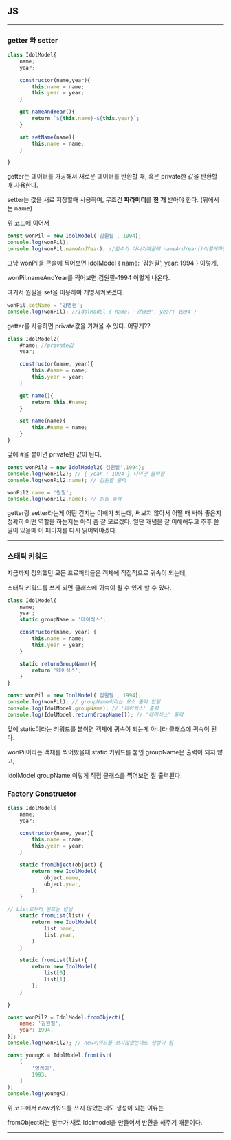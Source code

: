 ## JS

---

### getter 와 setter

```jsx
class IdolModel{
    name;
    year;

    constructor(name,year){
        this.name = name;
        this.year = year;
    }

    get nameAndYear(){
        return `${this.name}-${this.year}`;
    }

    set setName(name){
        this.name = name; 
    }

}
```

getter는 데이터를 가공해서 새로운 데이터를 반환할 때, 혹은 private한 값을 반환할 때 사용한다.

setter는 값을 새로 저장할때 사용하며, 무조건 **파라미터**를 **한 개** 받아야 한다. (위에서는 name)

위 코드에 이어서

```jsx
const wonPil = new IdolModel('김원필', 1994);
console.log(wonPil);
console.log(wonPil.nameAndYear); //함수가 아니기때문에 nameAndYear()이렇게하면 에러 발생
```

그냥 wonPil을 콘솔에 찍어보면 IdolModel { name: '김원필', year: 1994 } 이렇게,

wonPil.nameAndYear를 찍어보면 김원필-1994 이렇게 나온다.

여기서 원필을 set을 이용하여 개명시켜보겠다.

```jsx
wonPil.setName = '강영현';
console.log(wonPil); //IdolModel { name: '강영현', year: 1994 }
```

getter를 사용하면 private값을 가져올 수 있다. 어떻게??

```jsx
class IdolModel2{
    #name; //private값
    year;

    constructor(name, year){
        this.#name = name;
        this.year = year;
    }

    get name(){
        return this.#name;
    }

    set name(name){
        this.#name = name;
    }
}
```

앞에 #을 붙이면 private한 값이 된다.

```jsx
const wonPil2 = new IdolModel2('김원필',1994);
console.log(wonPil2); // { year : 1994 } 나이만 출력됨
console.log(wonPil2.name); // 김원필 출력

wonPil2.name = '원필';
console.log(wonPil2.name); // 원필 출력 
```

getter랑 setter라는게 어떤 건지는 이해가 되는데, 써보지 않아서 어떨 때 써야 좋은지 정확히 어떤 역할을 하는지는 아직 좀 잘 모르겠다. 일단 개념을 잘 이해해두고 추후 쓸 일이 있을때 이 페이지를 다시 읽어봐야겠다.

---

### 스태틱 키워드

지금까지 정의했던 모든 프로퍼티들은 객체에 직접적으로 귀속이 되는데,

스태틱 키워드를 쓰게 되면 클래스에 귀속이 될 수 있게 할 수 있다. 

```jsx
class IdolModel{
    name;
    year;
    static groupName = '데이식스';

    constructor(name, year) {
        this.name = name;
        this.year = year;
    }

    static returnGroupName(){
        return '데이식스';
    }
}

const wonPil = new IdolModel('김원필', 1994);
console.log(wonPil); // groupName이라는 요소 출력 안됨
console.log(IdolModel.groupName); // '데이식스' 출력
console.log(IdolModel.returnGroupName()); // '데이식스' 출력 
```

앞에  static이라는 키워드를 붙이면 객체에 귀속이 되는게 아니라 클래스에 귀속이 된다.

wonPil이라는 객체를 찍어봤을때 static 키워드를 붙인 groupName은 출력이 되지 않고,

IdolModel.groupName 이렇게 직접 클래스를 찍어보면 잘 출력된다.

### Factory Constructor

```jsx
class IdolModel{
    name;
    year;

    constructor(name, year){
        this.name = name;
        this.year = year;
    }

    static fromObject(object) {
        return new IdolModel(
            object.name,
            object.year,
        );
    }

// List로부터 만드는 방법
    static fromList(list) {
        return new IdolModel(
            list.name,
            list.year,
        )
    }

    static fromList(list){
        return new IdolModel(
            list[0],
            list[1],
        );
    }

}

const wonPil2 = IdolModel.fromObject({
    name: '김원필',
    year: 1994,
});
console.log(wonPil2); // new키워드를 쓰지않았는데도 생성이 됨

const youngK = IdolModel.fromList(
    [
        '영케이',
        1993,
    ]
);
console.log(youngK);

```

위 코드에서 new키워드를 쓰지 않았는데도 생성이 되는 이유는 

fromObject라는 함수가 새로 Idolmodel을 만들어서 반환을 해주기 때문이다. 

---